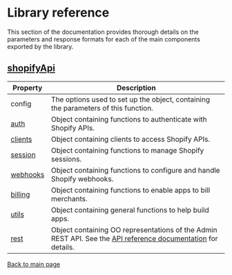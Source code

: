 # Library reference

This section of the documentation provides thorough details on the parameters and response formats for each of the main components exported by the library.

## [shopifyApi](./shopifyApi.md)

| Property                            | Description                                                                                                                                        |
| ----------------------------------- | -------------------------------------------------------------------------------------------------------------------------------------------------- |
| config                              | The options used to set up the object, containing the parameters of this function.                                                                 |
| [auth](./auth/README.md)            | Object containing functions to authenticate with Shopify APIs.                                                                                     |
| [clients](./clients/README.md)      | Object containing clients to access Shopify APIs.                                                                                                  |
| [session](./session/README.md)      | Object containing functions to manage Shopify sessions.                                                                                            |
| [webhooks](./webhooks/README.md)    | Object containing functions to configure and handle Shopify webhooks.                                                                              |
| [billing](./billing/README.md)      | Object containing functions to enable apps to bill merchants.                                                                                      |
| [utils](./utils/README.md)          | Object containing general functions to help build apps.                                                                                            |
| [rest](../guides/rest-resources.md) | Object containing OO representations of the Admin REST API. See the [API reference documentation](https://shopify.dev/api/admin-rest) for details. |

[Back to main page](../../README.md)
